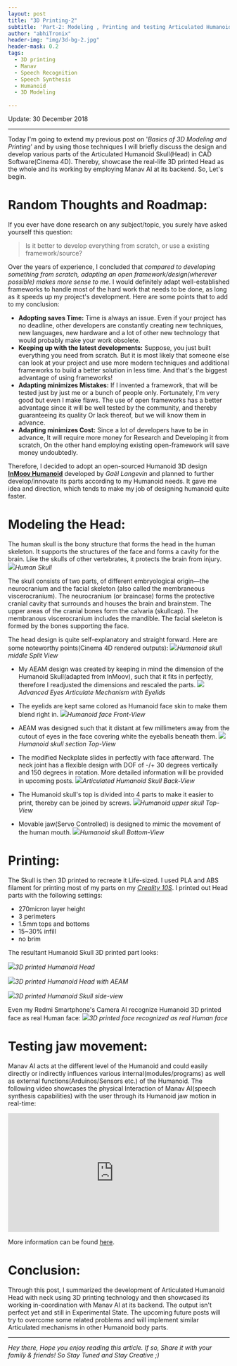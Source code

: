 ```yaml
---
layout: post
title: "3D Printing-2"
subtitle: 'Part-2: Modeling , Printing and testing Articulated Humanoid Skull'
author: "abhiTronix"
header-img: "img/3d-bg-2.jpg"
header-mask: 0.2
tags:
  - 3D printing
  - Manav
  - Speech Recognition
  - Speech Synthesis
  - Humanoid
  - 3D Modeling
  
---
```


Update: 30 December 2018

---

Today I'm going to extend my previous post on '*Basics of 3D Modeling and Printing*' and by using those techniques I will briefly discuss the design and develop various parts of the Articulated Humanoid Skull(Head) in CAD Software(Cinema 4D). Thereby, showcase the real-life 3D printed Head as the whole and its working by employing Manav AI at its backend. So, Let's begin.

# Random Thoughts and Roadmap:

If you ever have done research on any subject/topic, you surely have asked yourself this question: 

> Is it better to develop everything from scratch, or use a existing framework/source?

Over the years of experience, I concluded that *compared to developing something from scratch, adapting an open framework/design(wherever possible) makes more sense to me.* I would definitely adapt well-established frameworks to handle most of the hard work that needs to be done, as long as it speeds up my project's development. Here are some points that to add to my conclusion: 
- **Adopting saves Time:** Time is always an issue. Even if your project has no deadline, other developers are constantly creating new techniques, new languages, new hardware and a lot of other new technology that would probably make your work obsolete. 
- **Keeping up with the latest developments:** Suppose, you just built everything you need from scratch. But it is most likely that someone else can look at your project and use more modern techniques and additional frameworks to build a better solution in less time. And that's the biggest advantage of using frameworks!
- **Adapting minimizes Mistakes:** If I invented a framework, that will be tested just by just me or a bunch of people only. Fortunately, I'm very good but even I make flaws. The use of open frameworks has a better advantage since it will be well tested by the community, and thereby guaranteeing its quality Or lack thereof, but we will know them in advance.
- **Adapting minimizes Cost:** Since a lot of developers have to be in advance, It will require more money for Research and Developing it from scratch, On the other hand employing existing open-framework will save money undoubtedly.

Therefore, I decided to adopt an open-sourced Humanoid 3D design [**InMoov Humanoid**](http://inmoov.fr) developed by _Gaël Langevin_ and planned to further develop/innovate its parts according to my Humanoid needs. It gave me idea and direction, which tends to make my job of designing humanoid quite faster.

# Modeling the Head:

The human skull is the bony structure that forms the head in the human skeleton. It supports the structures of the face and forms a cavity for the brain. Like the skulls of other vertebrates, it protects the brain from injury.
![](/img/in-post/3d/3d-1-0.jpg)*Human Skull*

The skull consists of two parts, of different embryological origin—the neurocranium and the facial skeleton (also called the membraneous viscerocranium). The neurocranium (or braincase) forms the protective cranial cavity that surrounds and houses the brain and brainstem. The upper areas of the cranial bones form the calvaria (skullcap). The membranous viscerocranium includes the mandible. The facial skeleton is formed by the bones supporting the face.


The head design is quite self-explanatory and straight forward. Here are some noteworthy points(Cinema 4D rendered outputs):
![](/img/in-post/3d/3d-1-3.jpg)*Humanoid skull middle Split View*

- My AEAM design was created by keeping in mind the dimension of the Humanoid Skull(adapted from InMoov), such that it fits in perfectly, therefore I readjusted the dimensions and rescaled the parts.
![](/img/in-post/3d/3d-1-1.jpg)*Advanced Eyes Articulate Mechanism with Eyelids*

- The eyelids are kept same colored as Humanoid face skin to make them blend right in. 
![](/img/in-post/3d/3d-1-8.jpg)*Humanoid face Front-View*

- AEAM was designed such that it distant at few millimeters away from the cutout of eyes in the face covering white the eyeballs beneath them.
![](/img/in-post/3d/3d-1-6.jpg)*Humanoid skull section Top-View*

- The modified Neckplate slides in perfectly with face afterward. The neck joint has a flexible design with DOF of -/+ 30 degrees vertically and 150 degrees in rotation. More detailed information will be provided in upcoming posts.
![](/img/in-post/3d/3d-1-9.jpg)*Articulated Humanoid Skull Back-View*

- The Humanoid skull's top is divided into 4 parts to make it easier to print, thereby can be joined by screws.
![](/img/in-post/3d/3d-1-7.jpg)*Humanoid upper skull Top-View*

- Movable jaw(Servo Controlled) is designed to mimic the movement of the human mouth.
![](/img/in-post/3d/3d-1-11.jpg)*Humanoid skull Bottom-View*

# Printing:
The Skull is then 3D printed to recreate it Life-sized. I used PLA and ABS filament for printing most of my parts on my [*Creality 10S*](https://all3dp.com/1/creality-cr-10s-pro-review-3d-printer-specs/). I printed out Head parts with the following settings:

- 270micron layer height
- 3 perimeters
- 1.5mm tops and bottoms
- 15~30% infill
- no brim

The resultant Humanoid Skull 3D printed part looks:

![](/img/in-post/3d/3d-1-2.jpg)*3D printed Humanoid Head*

![](/img/in-post/3d/3d-1-4.jpg)*3D printed Humanoid Head with AEAM*

![](/img/in-post/3d/3d-1-5.jpg)*3D printed Humanoid Skull side-view* 

Even my Redmi Smartphone's Camera AI recognize Humanoid 3D printed face as real Human face:
![](/img/in-post/3d/3d-1-10.jpg)*3D printed face recognized as real Human face* 

# Testing jaw movement:
Manav AI acts at the different level of the Humanoid and could easily directly or indirectly influences various internal(modules/programs) as well as external functions(Arduinos/Sensors etc.) of the Humanoid. The following video showcases the physical Interaction of Manav AI(speech synthesis capabilities) with the user through its Humanoid jaw motion in real-time:

<iframe width="480" height="270" src="https://www.youtube.com/embed/6uor7ATG0AQ" frameborder="0" allow="accelerometer; autoplay; encrypted-media; gyroscope; picture-in-picture" allowfullscreen></iframe>

More information can be found [here](https://abhitronix.github.io/2018/12/23/humanoid-Brain-4/#control-system-flow).

# Conclusion:
Through this post, I summarized the development of Articulated Humanoid Head with neck using 3D printing technology and then showcased its working in-coordination with Manav AI at its backend. The output isn't perfect yet and still in Experimental State. The upcoming future posts will try to overcome some related problems and will implement similar Articulated mechanisms in other Humanoid body parts.

---

*Hey there, Hope you enjoy reading this article. If so, Share it with your family & friends! So Stay Tuned and Stay Creative ;)*


